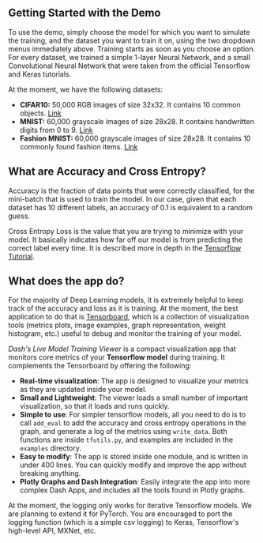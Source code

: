## Getting Started with the Demo

To use the demo, simply choose the model for which you want to simulate the training, and the dataset you want to train it on, using the two dropdown menus immediately above. Training starts as soon as you choose an option. For every dataset, we trained a simple 1-layer Neural Network, and a small Convolutional Neural Network that were taken from the official Tensorflow and Keras tutorials.

At the moment, we have the following datasets:
* __CIFAR10:__ 50,000 RGB images of size 32x32. It contains 10 common objects. [Link](https://www.cs.toronto.edu/~kriz/cifar.html)
* __MNIST:__ 60,000 grayscale images of size 28x28. It contains handwritten digits from 0 to 9. [Link](http://yann.lecun.com/exdb/mnist/)
* __Fashion MNIST:__ 60,000 grayscale images of size 28x28. It contains 10 commonly found fashion items. [Link](https://github.com/zalandoresearch/fashion-mnist)

## What are Accuracy and Cross Entropy?
Accuracy is the fraction of data points that were correctly classified, for the mini-batch that is used to train the model. In our case, given that each dataset has 10 different labels, an accuracy of 0.1 is equivalent to a random guess.

Cross Entropy Loss is the value that you are trying to minimize with your model. It basically indicates how far off our model is from predicting the correct label every time. It is described more in depth in the [Tensorflow Tutorial](https://www.tensorflow.org/versions/r1.0/get_started/mnist/beginners#training).

## What does the app do?
For the majority of Deep Learning models, it is extremely helpful to keep track of the accuracy and loss as it is training. At the moment, the best application to do that is [Tensorboard](https://www.tensorflow.org/programmers_guide/summaries_and_tensorboard), which is a collection of visualization tools (metrics plots, image examples, graph representation, weight histogram, etc.) useful to debug and monitor the training of your model.

_Dash's Live Model Training Viewer_ is a compact visualization app that monitors core metrics of your __Tensorflow model__ during training. It complements the Tensorboard by offering the following:
* __Real-time visualization__: The app is designed to visualize your metrics as they are updated inside your model.
* __Small and Lightweight__: The viewer loads a small number of important visualization, so that it loads and runs quickly.
* __Simple to use__: For simpler tensorflow models, all you need to do is to call `add_eval` to add the accuracy and cross entropy operations in the graph, and generate a log of the metrics using `write_data`. Both functions are inside `tfutils.py`, and examples are included in the `examples` directory.
* __Easy to modify__: The app is stored inside one module, and is written in under 400 lines. You can quickly modify and improve the app without breaking anything.
* __Plotly Graphs and Dash Integration__: Easily integrate the app into more complex Dash Apps, and includes all the tools found in Plotly graphs.

At the moment, the logging only works for iterative Tensorflow models. We are planning to extend it for PyTorch. You are encouraged to port the logging function (which is a simple csv logging) to Keras, Tensorflow's high-level API, MXNet, etc.
